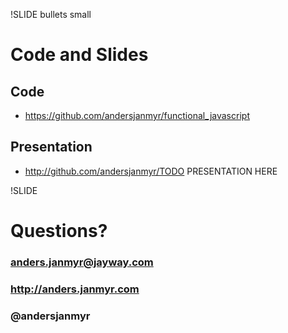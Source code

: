 !SLIDE bullets small
# Code and Slides

## Code

* https://github.com/andersjanmyr/functional_javascript

## Presentation

* http://github.com/andersjanmyr/TODO PRESENTATION HERE


!SLIDE
# Questions?
### anders.janmyr@jayway.com
### http://anders.janmyr.com
### @andersjanmyr

